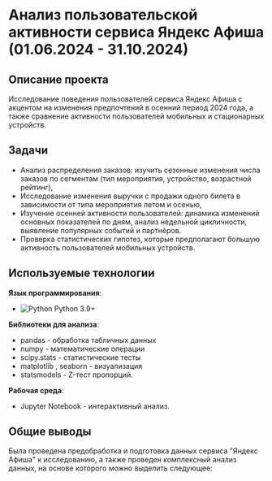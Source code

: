 # Анализ пользовательской активности сервиса Яндекс Афиша (01.06.2024 - 31.10.2024)

## Описание проекта
Исследование поведения пользователей сервиса Яндекс Афиша с акцентом на изменения предпочтений в осенний период 2024 года, а также сравнение активности пользователей мобильных и стационарных устройств.

## Задачи 
- Анализ распределения заказов: изучить сезонные изменения числа заказов по сегментам (тип мероприятия, устройство, возрастной рейтинг), 
- Исследование изменения выручки с продажи одного билета в зависимости от типа мероприятия летом и осенью,
- Изучение осенней активности пользователей: динамика изменений основных показателей по дням, анализ недельной цикличности, выявление популярных событий и партнёров. 
- Проверка статистических гипотез, которые предполагают большую активность пользователей мобильных устройств.

## Используемые технологии
**Язык программирования**:
- <img src="https://img.shields.io/badge/Python-3776AB?style=flat&logo=python&logoColor=white" alt="Python"> Python 3.9+
  
**Библиотеки для анализа**:
- pandas - обработка табличных данных
- numpy - математические операции
- scipy.stats - статистические тесты
- matplotlib , seaborn - визуализация
- statsmodels - Z-тест пропорций.

**Рабочая среда**:
- Jupyter Notebook - интерактивный анализ.

## Общие выводы
Была проведена предобработка и подготовка данных сервиса "Яндекс Афиша" к исследованию, а также проведен комплексный анализ данных, на основе которого можно выделить следующее: 
